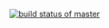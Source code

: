 [![build status of master](https://travis-ci.org/latinocodes/GitHubApi567.svg?branch=master)](https://travis-ci.org/latinocodes/GitHubApi567)
